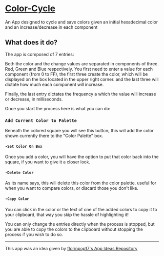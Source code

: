 # [Color-Cycle](https://storied-sfogliatella-ff01eb.netlify.app/)

An App designed to cycle and save colors given an initial hexadecimal color and an increase/decrease in each component

## What does it do?

The app is composed of 7 entries:

Both the color and the change values are separated in components of three. Red, Green and Blue respectively. You first need to enter a value for each component (from 0 to FF), the first three create the color, which will be displayed on the box located in the upper right corner. and the last three will dictate how much each component will increase.

Finally, the last entry dictates the frequency a which the value will increase or decrease, in milliseconds.

Once you start the process here is what you can do:

### `Add Current Color to Palette`

Beneath the colored square you will see this button, this will add the color shown currently there to the "Color Palette" box.

####  `-Set Color On Box`

Once you add a color, you will have the option to put that color back into the square, if you want to give it a closer look.

####  `-Delete Color`

As its name says, this will delete this color from the color palette. useful for when you want to compare colors, or discard those you don't like.

####  `-Copy Color`

You can click in the color or the text of one of the added colors to copy it to your clipboard, that way you skip the hassle of highlighting it!

You can only change the entries directly when the process is stopped, but you are able to copy the colors to the clipboard without stopping the process if you wish to do so.

---

This app was an idea given by [florinpop17's App Ideas Repository](https://github.com/florinpop17/app-ideas) 
